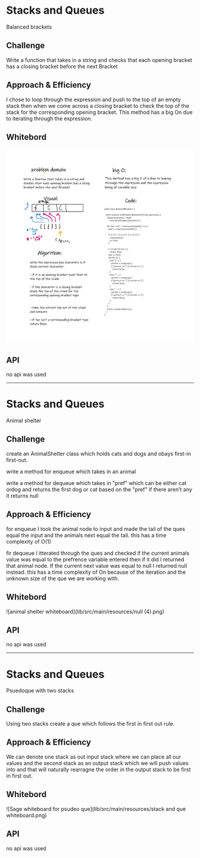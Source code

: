 # Stacks and Queues
Balanced brackets

## Challenge
Write a function that takes in a string and checks that each opening bracket has a closing bracket before the next Bracket

## Approach & Efficiency
I chose to loop through the expression and push to the top of an empty stack then when we come across a closing bracket
to check the top of the stack for the corresponding opening bracket. This method has a big On due to iterating through the
expression.

## Whitebord

![Sage brackets whiteboard](lib/src/main/resources/Brackets.png)

## API
no api was used

-----------------------------------------------------------------------------------------------------------------

# Stacks and Queues
Animal shelter

## Challenge
create an AnimalShelter class which holds cats and dogs and obays first-in first-out.

write a method for enqueue which takes in an animal

write a method for dequeue which takes in "pref" which can be either cat ordog and returns the first dog or cat based on the "pref" if there aren't any it returns null

## Approach & Efficiency
for enqueue I took the animal node to input and made the tail of the ques equal the input and the animals next equal the tail. this has a time complexity of O(1)

fir dequeue I itterated through the ques and checked if the current animals value was equal to the prefrence variable entered then if it did I returned that animal node. If
the current next value was equal to null I returned null instead. this has a time complexity of On because of the iteration and the unknown size of the que we are working with.
## Whitebord

![animal shelter whiteboard](lib/src/main/resources/null (4).png)

## API
no api was used



-----------------------------------------------------------------------------------------------------------------


# Stacks and Queues
Psuedoque with two stacks

## Challenge
Using two stacks create a que which follows the first in first out rule.

## Approach & Efficiency
We can denote one stack as out input stack where we can place all our values and the second stack as an output stack which we
will push values into and that will naturally rearragne the order in the output stack to be first in first out.

## Whitebord

![Sage whiteboard for psudeo que](lib/src/main/resources/stack and que whiteboard.png)

## API
no api was used
